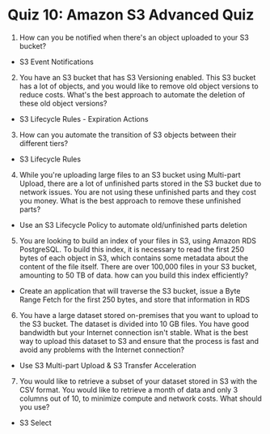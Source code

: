 # Quiz 10: Amazon S3 Advanced Quiz

1. How can you be notified when there's an object uploaded to your S3 bucket?

- S3 Event Notifications

2. You have an S3 bucket that has S3 Versioning enabled. This S3 bucket has a lot of objects, and you would like to remove old object versions to reduce costs. What's the best approach to automate the deletion of these old object versions?

- S3 Lifecycle Rules - Expiration Actions

3. How can you automate the transition of S3 objects between their different tiers?

- S3 Lifecycle Rules

4. While you're uploading large files to an S3 bucket using Multi-part Upload, there are a lot of unfinished parts stored in the S3 bucket due to network issues. You are not using these unfinished parts and they cost you money. What is the best approach to remove these unfinished parts?

- Use an S3 Lifecycle Policy to automate old/unfinished parts deletion

5. You are looking to build an index of your files in S3, using Amazon RDS PostgreSQL. To build this index, it is necessary to read the first 250 bytes of each object in S3, which contains some metadata about the content of the file itself. There are over 100,000 files in your S3 bucket, amounting to 50 TB of data. how can you build this index efficiently?

- Create an application that will traverse the S3 bucket, issue a Byte Range Fetch for the first 250 bytes, and store that information in RDS

6. You have a large dataset stored on-premises that you want to upload to the S3 bucket. The dataset is divided into 10 GB files. You have good bandwidth but your Internet connection isn't stable. What is the best way to upload this dataset to S3 and ensure that the process is fast and avoid any problems with the Internet connection?

- Use S3 Multi-part Upload & S3 Transfer Acceleration

7. You would like to retrieve a subset of your dataset stored in S3 with the CSV format. You would like to retrieve a month of data and only 3 columns out of 10, to minimize compute and network costs. What should you use?

- S3 Select
